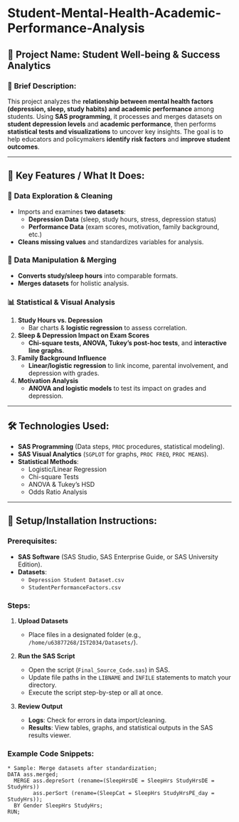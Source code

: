 # Student-Mental-Health-Academic-Performance-Analysis

## 🎯 **Project Name:** **Student Well-being & Success Analytics**  

### 📝 **Brief Description:**  
This project analyzes the **relationship between mental health factors (depression, sleep, study habits) and academic performance** among students. Using **SAS programming**, it processes and merges datasets on **student depression levels** and **academic performance**, then performs **statistical tests and visualizations** to uncover key insights. The goal is to help educators and policymakers **identify risk factors** and **improve student outcomes**.  

---

## 🔑 **Key Features / What It Does:**  

### 📂 **Data Exploration & Cleaning**  
- Imports and examines **two datasets**:  
  - **Depression Data** (sleep, study hours, stress, depression status)  
  - **Performance Data** (exam scores, motivation, family background, etc.)  
- **Cleans missing values** and standardizes variables for analysis.  

### 🔄 **Data Manipulation & Merging**  
- **Converts study/sleep hours** into comparable formats.  
- **Merges datasets** for holistic analysis.  

### 📊 **Statistical & Visual Analysis**  
1. **Study Hours vs. Depression**  
   - Bar charts & **logistic regression** to assess correlation.  
2. **Sleep & Depression Impact on Exam Scores**  
   - **Chi-square tests, ANOVA, Tukey’s post-hoc tests**, and **interactive line graphs**.  
3. **Family Background Influence**  
   - **Linear/logistic regression** to link income, parental involvement, and depression with grades.  
4. **Motivation Analysis**  
   - **ANOVA and logistic models** to test its impact on grades and depression.  

---  

## 🛠 **Technologies Used:**  
- **SAS Programming** (Data steps, `PROC` procedures, statistical modeling).  
- **SAS Visual Analytics** (`SGPLOT` for graphs, `PROC FREQ`, `PROC MEANS`).  
- **Statistical Methods**:  
  - Logistic/Linear Regression  
  - Chi-square Tests  
  - ANOVA & Tukey’s HSD  
  - Odds Ratio Analysis  

---  

## 🚀 **Setup/Installation Instructions:**  

### **Prerequisites:**  
- **SAS Software** (SAS Studio, SAS Enterprise Guide, or SAS University Edition).  
- **Datasets**:  
  - `Depression Student Dataset.csv`  
  - `StudentPerformanceFactors.csv`  

### **Steps:**  
1. **Upload Datasets**  
   - Place files in a designated folder (e.g., `/home/u63877268/IST2034/Datasets/`).  

2. **Run the SAS Script**  
   - Open the script (`Final_Source_Code.sas`) in SAS.  
   - Update file paths in the `LIBNAME` and `INFILE` statements to match your directory.  
   - Execute the script step-by-step or all at once.  

3. **Review Output**  
   - **Logs**: Check for errors in data import/cleaning.  
   - **Results**: View tables, graphs, and statistical outputs in the SAS results viewer.  

### **Example Code Snippets:**  
```sas
* Sample: Merge datasets after standardization;
DATA ass.merged;
  MERGE ass.depreSort (rename=(SleepHrsDE = SleepHrs StudyHrsDE = StudyHrs))
        ass.perSort (rename=(SleepCat = SleepHrs StudyHrsPE_day = StudyHrs));
  BY Gender SleepHrs StudyHrs;
RUN;
```

